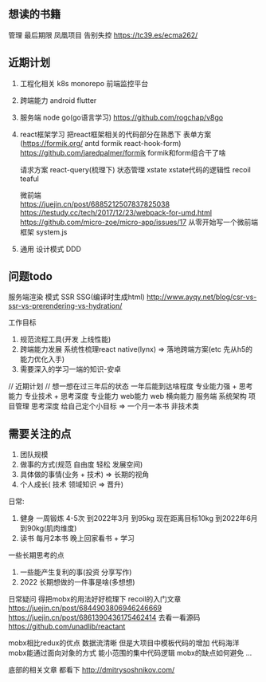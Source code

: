 
## 想读的书籍
管理
  最后期限
  凤凰项目
  告别失控
 https://tc39.es/ecma262/ 


## 近期计划
1. 工程化相关 
   k8s
   monorepo
   前端监控平台
2. 跨端能力
   android
   flutter
3. 服务端
    node 
    go(go语言学习)  https://github.com/rogchap/v8go
4. react框架学习
   把react框架相关的代码部分在熟悉下
   表单方案(https://formik.org/ antd formik react-hook-form)
   https://github.com/jaredpalmer/formik  formik和form组合干了啥
   
   请求方案
   react-query(梳理下)
   状态管理
   xstate  xstate代码的逻辑性
   recoil
   teaful

   微前端  
   https://juejin.cn/post/6885212507837825038
   https://testudy.cc/tech/2017/12/23/webpack-for-umd.html
   https://github.com/micro-zoe/micro-app/issues/17 从零开始写一个微前端框架
   system.js
5. 通用 
   设计模式
   DDD

## 问题todo
服务端渲染 模式 SSR   SSG(编译时生成html) 
http://www.ayqy.net/blog/csr-vs-ssr-vs-prerendering-vs-hydration/


工作目标
1. 规范流程工具(开发 上线性能)
2. 跨端能力发展  系统性梳理react native(lynx) => 落地跨端方案(etc  先从h5的能力优化入手)
3. 需要深入的学习一端的知识-安卓


// 近期计划
// 想一想在过三年后的状态
一年后能到达啥程度 专业能力强 + 思考能力
专业技术 + 思考深度
专业能力 
web能力  web
横向能力  服务端 系统架构  项目管理
思考深度 给自己定个小目标 => 一个月一本书 非技术类 


## 需要关注的点

1. 团队规模
2. 做事的方式(规范 自由度 轻松 发展空间)
3. 具体做的事情(业务 + 技术) => 长期的视角
4. 个人成长( 技术 领域知识  => 晋升) 

日常:
1. 健身
一周锻炼 4-5次 
到2022年3月  到95kg 现在距离目标10kg
到2022年6月  到90kg(肌肉维度)
2. 读书
每月2本书 晚上回家看书 + 学习

一些长期思考的点
1. 一些能产生复利的事(投资 分享写作) 
2. 2022 长期想做的一件事是啥(多想想)




日常疑问
得把mobx的用法好好梳理下  recoil的入门文章
https://juejin.cn/post/6844903806946246669
https://juejin.cn/post/6861390436175462414 去看一看源码
https://github.com/unadlib/reactant

mobx相比redux的优点 
   数据流清晰 但是大项目中模板代码的增加 代码海洋  mobx能通过面向对象的方式 能小范围的集中代码逻辑
mobx的缺点如何避免 
   ...

底部的相关文章 都看下 http://dmitrysoshnikov.com/ 
   











































































